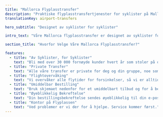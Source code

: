 ```yaml
---
title: "Mallorca Flyplasstransfer"
description: "Praktiske flyplasstransfertjenester for syklister på Mallorca"
translationKey: airport-transfers

hero_subtitle: "Designet av syklister for syklister"

intro_text: "Våre Mallorca flyplasstransfer er designet av syklister for syklister, og dekker grupper av alle størrelser. Vi tilbyr pålitelige, effektive og stressfrie dør-til-dør private flyplasstransfer fra Palma de Mallorca Lufthavn til alle områder av Mallorca, tilgjengelig 24 timer i døgnet, 7 dager i uken, 365 dager i året gjennom vårt busselskap, MALLORCA HOLIDAY TRANSFERS."

section_title: "Hvorfor Velge Våre Mallorca Flyplasstransfer?"

features:
  - title: "Av Syklister, for Syklister"
    text: "Bli med over 30 000 fornøyde kunder hvert år som stoler på oss for sine Mallorca-transfer."
  - title: "Private Transfer"
    text: "Alle våre transfer er private for deg og din gruppe, noe som sikrer komfort og bekvemmelighet."
  - title: "Flightovervåking"
    text: "Vi overvåker alle flytider for forsinkelser, så vi er alltid der når du ankommer."
  - title: "Umiddelbar Bestilling"
    text: "Bruk skjemaet nedenfor for et umiddelbart tilbud og for å bestille din transfer."
  - title: "Øyeblikkelig Bekreftelse"
    text: "Din bestillingsbekreftelse sendes øyeblikkelig til din e-post (sjekk søppelpostmappen din, bare i tilfelle!)."
  - title: "Kontor på Flyplassen"
    text: "Ved problemer er vi der for å hjelpe. Service kommer først."
---
```


